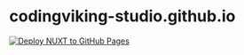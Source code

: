 # codingviking-studio.github.io

[![Deploy NUXT to GitHub Pages](https://github.com/CodingViking-Studio/codingviking-studio.github.io/actions/workflows/nuxtjs.yml/badge.svg?event=page_build)](https://github.com/CodingViking-Studio/codingviking-studio.github.io/actions/workflows/nuxtjs.yml)
